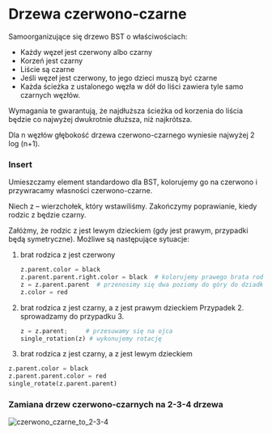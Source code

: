# Drzewa czerwono-czarne

Samoorganizujące się drzewo BST o właściwościach:

* Każdy węzeł jest czerwony albo czarny
* Korzeń jest czarny
* Liście są czarne
* Jeśli węzeł jest czerwony, to jego dzieci muszą być czarne
* Każda ścieżka z ustalonego węzła w dół do liści zawiera tyle samo czarnych węzłów.

Wymagania te gwarantują, że najdłuższa ścieżka od korzenia do liścia będzie co najwyżej dwukrotnie dłuższa, niż najkrótsza.

Dla n węzłów głębokość drzewa czerwono-czarnego wyniesie najwyżej 2 log (n+1).

### Insert

Umieszczamy element standardowo dla BST, kolorujemy go na czerwono i przywracamy własności czerwono-czarne.

Niech z – wierzchołek, który wstawiliśmy. Zakończymy poprawianie, kiedy rodzic z będzie czarny.

Załóżmy, że rodzic z jest lewym dzieckiem (gdy jest prawym, przypadki będą symetryczne). Możliwe są następujące sytuacje:

1. brat rodzica z jest czerwony

   ```python
   z.parent.color = black 
   z.parent.parent.right.color = black  # kolorujemy prawego brata rodzica na czarno
   z = z.parent.parent  # przenosimy się dwa poziomy do góry do dziadka z
   z.color = red
   ```

2. brat rodzica z jest czarny, a z jest prawym dzieckiem
   Przypadek 2. sprowadzamy do przypadku 3.

   ```python
   z = z.parent;     # przesuwamy się na ojca
   single_rotation(z) # wykonujemy rotację
   ```

3. brat rodzica z jest czarny, a z jest lewym dzieckiem

```python
z.parent.color = black     
z.parent.parent.color = red
single_rotate(z.parent.parent)
```

### Zamiana drzew czerwono-czarnych na 2-3-4 drzewa

![czerwono_czarne_to_2-3-4](images/rb_to_2-3-4.png)



